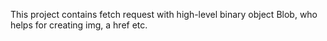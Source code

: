 This project contains fetch request with high-level binary object Blob, who helps for creating img, a href etc.
